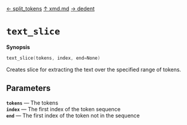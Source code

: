 [&#8592; split_tokens](xmd--split_tokens.md) [&#8593; xmd.md](xmd.md) [&#8594; dedent](xmd--dedent.md)
# `text_slice`
**Synopsis**

```cpp
text_slice(tokens, index, end=None)
```

Creates slice for extracting the text over the specified range of tokens.


## Parameters
**`tokens`** &#8213; The tokens  
**`index`** &#8213; The first index of the token sequence  
**`end`** &#8213; The first index of the token not in the sequence  
